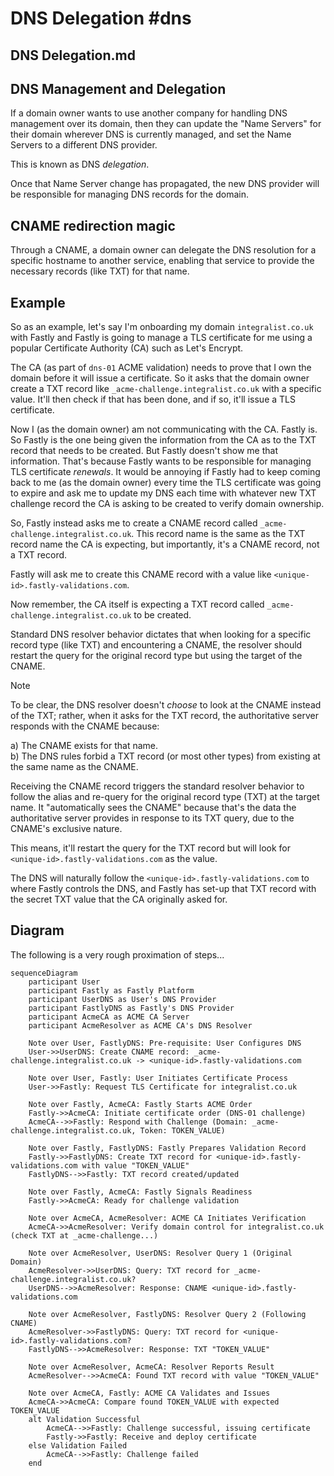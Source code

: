 # DNS Delegation #dns

## DNS Delegation.md

## DNS Management and Delegation

If a domain owner wants to use another company for handling DNS management over its domain, then they can update the "Name Servers" for their domain wherever DNS is currently managed, and set the Name Servers to a different DNS provider. 

This is known as DNS _delegation_.

Once that Name Server change has propagated, the new DNS provider will be responsible for managing DNS records for the domain.

## CNAME redirection magic

Through a CNAME, a domain owner can delegate the DNS resolution for a specific hostname to another service, enabling that service to provide the necessary records (like TXT) for that name.

## Example

So as an example, let's say I'm onboarding my domain `integralist.co.uk` with Fastly and Fastly is going to manage a TLS certificate for me using a popular Certificate Authority (CA) such as Let's Encrypt.

The CA (as part of `dns-01` ACME validation) needs to prove that I own the domain before it will issue a certificate. So it asks that the domain owner create a TXT record like `_acme-challenge.integralist.co.uk` with a specific value. It'll then check if that has been done, and if so, it'll issue a TLS certificate.

Now I (as the domain owner) am not communicating with the CA. Fastly is. So Fastly is the one being given the information from the CA as to the TXT record that needs to be created. But Fastly doesn't show me that information. That's because Fastly wants to be responsible for managing TLS certificate _renewals_. It would be annoying if Fastly had to keep coming back to me (as the domain owner) every time the TLS certificate was going to expire and ask me to update my DNS each time with whatever new TXT challenge record the CA is asking to be created to verify domain ownership.

So, Fastly instead asks me to create a CNAME record called `_acme-challenge.integralist.co.uk`. This record name is the same as the TXT record name the CA is expecting, but importantly, it's a CNAME record, not a TXT record. 

Fastly will ask me to create this CNAME record with a value like `<unique-id>.fastly-validations.com`.

Now remember, the CA itself is expecting a TXT record called `_acme-challenge.integralist.co.uk` to be created.

Standard DNS resolver behavior dictates that when looking for a specific record type (like TXT) and encountering a CNAME, the resolver should restart the query for the original record type but using the target of the CNAME.

> [!NOTE]
> To be clear, the DNS resolver doesn't _choose_ to look at the CNAME instead of the TXT; rather, when it asks for the TXT record, the authoritative server responds with the CNAME because:
>
> a) The CNAME exists for that name.\
> b) The DNS rules forbid a TXT record (or most other types) from existing at the same name as the CNAME.
>
> Receiving the CNAME record triggers the standard resolver behavior to follow the alias and re-query for the original record type (TXT) at the target name. It "automatically sees the CNAME" because that's the data the authoritative server provides in response to its TXT query, due to the CNAME's exclusive nature.

This means, it'll restart the query for the TXT record but will look for `<unique-id>.fastly-validations.com` as the value.

The DNS will naturally follow the `<unique-id>.fastly-validations.com` to where Fastly controls the DNS, and Fastly has set-up that TXT record with the secret TXT value that the CA originally asked for.

## Diagram

The following is a very rough proximation of steps...

```mermaid
sequenceDiagram
    participant User
    participant Fastly as Fastly Platform
    participant UserDNS as User's DNS Provider
    participant FastlyDNS as Fastly's DNS Provider
    participant AcmeCA as ACME CA Server
    participant AcmeResolver as ACME CA's DNS Resolver

    Note over User, FastlyDNS: Pre-requisite: User Configures DNS
    User->>UserDNS: Create CNAME record: _acme-challenge.integralist.co.uk -> <unique-id>.fastly-validations.com

    Note over User, Fastly: User Initiates Certificate Process
    User->>Fastly: Request TLS Certificate for integralist.co.uk

    Note over Fastly, AcmeCA: Fastly Starts ACME Order
    Fastly->>AcmeCA: Initiate certificate order (DNS-01 challenge)
    AcmeCA-->>Fastly: Respond with Challenge (Domain: _acme-challenge.integralist.co.uk, Token: TOKEN_VALUE)

    Note over Fastly, FastlyDNS: Fastly Prepares Validation Record
    Fastly->>FastlyDNS: Create TXT record for <unique-id>.fastly-validations.com with value "TOKEN_VALUE"
    FastlyDNS-->>Fastly: TXT record created/updated

    Note over Fastly, AcmeCA: Fastly Signals Readiness
    Fastly->>AcmeCA: Ready for challenge validation

    Note over AcmeCA, AcmeResolver: ACME CA Initiates Verification
    AcmeCA->>AcmeResolver: Verify domain control for integralist.co.uk (check TXT at _acme-challenge...)

    Note over AcmeResolver, UserDNS: Resolver Query 1 (Original Domain)
    AcmeResolver->>UserDNS: Query: TXT record for _acme-challenge.integralist.co.uk?
    UserDNS-->>AcmeResolver: Response: CNAME <unique-id>.fastly-validations.com

    Note over AcmeResolver, FastlyDNS: Resolver Query 2 (Following CNAME)
    AcmeResolver->>FastlyDNS: Query: TXT record for <unique-id>.fastly-validations.com?
    FastlyDNS-->>AcmeResolver: Response: TXT "TOKEN_VALUE"

    Note over AcmeResolver, AcmeCA: Resolver Reports Result
    AcmeResolver-->>AcmeCA: Found TXT record with value "TOKEN_VALUE"

    Note over AcmeCA, Fastly: ACME CA Validates and Issues
    AcmeCA->>AcmeCA: Compare found TOKEN_VALUE with expected TOKEN_VALUE
    alt Validation Successful
        AcmeCA-->>Fastly: Challenge successful, issuing certificate
        Fastly->>Fastly: Receive and deploy certificate
    else Validation Failed
        AcmeCA-->>Fastly: Challenge failed
    end
```

